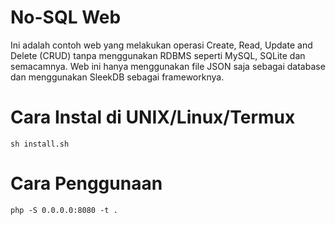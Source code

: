 # No-SQL Web
Ini adalah contoh web yang melakukan operasi Create, Read, Update and Delete (CRUD) tanpa menggunakan RDBMS seperti MySQL, SQLite dan semacamnya. Web ini hanya menggunakan file JSON saja sebagai database dan menggunakan SleekDB sebagai frameworknya.
# Cara Instal di UNIX/Linux/Termux
``sh install.sh``
# Cara Penggunaan
``php -S 0.0.0.0:8080 -t .``